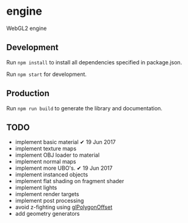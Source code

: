# engine
WebGL2 engine

## Development
Run `npm install` to install all dependencies specified in package.json.

Run `npm start` for development.

## Production
Run `npm run build` to generate the library and documentation.


## TODO
* implement basic material                      ✔   19 Jun 2017
* implement texture maps
* implement OBJ loader to material
* implement normal maps
* implement more UBO's.                         ✔   19 Jun 2017
* implement instanced objects
* implement flat shading on fragment shader
* implement lights
* implement render targets
* implement post processing
* avoid z-fighting using [glPolygonOffset](https://stackoverflow.com/questions/7836208/how-to-correctly-render-coincident-polygons-in-opengl-es)
* add geometry generators
